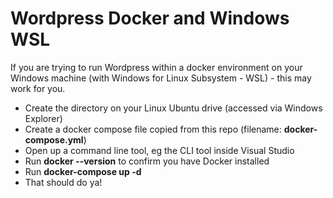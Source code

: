 # Wordpress Docker and Windows WSL
If you are trying to run Wordpress within a docker environment on your Windows machine (with Windows for Linux Subsystem - WSL) - this may work for you.

- Create the directory on your Linux Ubuntu drive (accessed via Windows Explorer)
- Create a docker compose file copied from this repo (filename: **docker-compose.yml**)
- Open up a command line tool, eg the CLI tool inside Visual Studio
- Run **docker --version** to confirm you have Docker installed
- Run **docker-compose up -d**
- That should do ya!
